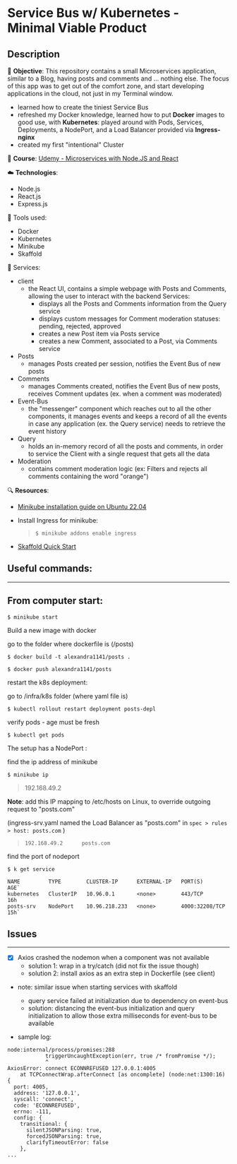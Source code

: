 # Service Bus w/ Kubernetes - Minimal Viable Product
## Description

:checkered_flag: **Objective**: This repository contains a small Microservices application, similar to a Blog, having posts and comments and ... nothing else. The focus of this app was to get out of the comfort zone, and start developing applications in the cloud, not just in my Terminal window.
- learned how to create the tiniest Service Bus
- refreshed my Docker knowledge, learned how to put **Docker** images to good use, with **Kubernetes**: played around with Pods, Services, Deployments, a NodePort, and a Load Balancer provided via **Ingress-nginx**
- created my first "intentional" Cluster

:school: **Course**: [Udemy - Microservices with Node.JS and React](https://www.udemy.com/course/microservices-with-node-js-and-react/)


:cloud: **Technologies**:  
- Node.js
- React.js
- Express.js

:wrench: Tools used: 
- Docker
- Kubernetes
- Minikube 
- Skaffold


:satellite: Services: 
- client
  - the React UI, contains a simple webpage with Posts and Comments, allowing the user to interact with the backend Services: 
    - displays all the Posts and Comments information from the Query service
    - displays custom messages for Comment moderation statuses: pending, rejected, approved
    - creates a new Post item via Posts service
    - creates a new Comment, associated to a Post, via Comments service 
- Posts
  -  manages Posts created per session, notifies the Event Bus of new posts 
- Comments
  - manages Comments created, notifies the Event Bus of new posts, receives Comment updates (ex. when a comment was moderated)
- Event-Bus 
  - the "messenger" component which reaches out to all the other components, it manages events and keeps a record of all the events in case any application (ex. the Query service) needs to retrieve the event history
- Query 
  - holds an in-memory record of all the posts and comments, in order to service the Client with a single request that gets all the data 
- Moderation
  - contains comment moderation logic (ex: Filters and rejects all comments containing the word "orange")

:mag: **Resources**:  
  - [Minikube installation guide on Ubuntu 22.04](https://www.linuxtechi.com/how-to-install-minikube-on-ubuntu/)
  
  - Install Ingress for minikube: 
    > `$ minikube addons enable ingress `

  - [Skaffold Quick Start](https://skaffold.dev/docs/quickstart/)

  
## Useful commands:
---

From computer start: 
--
`$ minikube start`

Build a new image with docker 

go to the folder where dockerfile is (/posts)

`$ docker build -t alexandra1141/posts . ` 

`$ docker push alexandra1141/posts `

restart the k8s deployment: 

go to /infra/k8s folder (where yaml file is) 

`$ kubectl rollout restart deployment posts-depl `

verify pods - age must be fresh

`$ kubectl get pods `

The setup has a NodePort : 

 find the ip address of minikube

`$ minikube ip` 
> 192.168.49.2


**Note**: add this IP mapping to /etc/hosts on Linux, to override outgoing request to "posts.com"

(ingress-srv.yaml named the Load Balancer as "posts.com" in `spec > rules > host: posts.com` )

> `192.168.49.2      posts.com`


find the port of nodeport 

`$ k get service`
 
 ```
NAME         TYPE        CLUSTER-IP      EXTERNAL-IP   PORT(S)          AGE`
kubernetes   ClusterIP   10.96.0.1       <none>        443/TCP          16h
posts-srv    NodePort    10.96.218.233   <none>        4000:32208/TCP   15h`

```


## Issues
---
- [X] Axios crashed the nodemon when a component was not available
  - solution 1: wrap in a try/catch (did not fix the issue though)
  - solution 2: install axios as an extra step in Dockerfile (see client)
- note: similar issue when starting services with skaffold 
    - query service failed at initialization due to dependency on event-bus
    - solution: distancing the event-bus initialization and query initialization to allow those extra milliseconds for event-bus to be available

- sample log:
```
node:internal/process/promises:288
            triggerUncaughtException(err, true /* fromPromise */);
            ^
AxiosError: connect ECONNREFUSED 127.0.0.1:4005
    at TCPConnectWrap.afterConnect [as oncomplete] (node:net:1300:16) {
  port: 4005,
  address: '127.0.0.1',
  syscall: 'connect',
  code: 'ECONNREFUSED',
  errno: -111,
  config: {
    transitional: {
      silentJSONParsing: true,
      forcedJSONParsing: true,
      clarifyTimeoutError: false
    },
...
```








